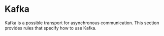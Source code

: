 # Kafka

Kafka is a possible transport for asynchronous communication.
This section provides rules that specify how to use Kafka.
